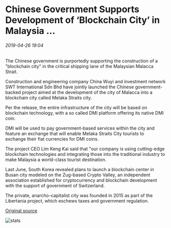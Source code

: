# Chinese Government Supports Development of ‘Blockchain City’ in Malaysia ...

###### 2019-04-26 19:04

The Chinese government is purportedly supporting the construction of a "blockchain city" in the critical shipping lane of the Malaysian Malacca Strait.

Construction and engineering company China Wuyi and investment network SWT International Sdn Bhd have jointly launched the Chinese government-backed project aimed at the development of the city of Malacca into a blockchain city called Melaka Straits city.

Per the release, the entire infrastructure of the city will be based on blockchain technology, with a so called DMI platform offering its native DMI coin.

DMI will be used to pay government-based services within the city and feature an exchange that will enable Melaka Straits City tourists to exchange their fiat currencies for DMI coins.

The project CEO Lim Keng Kai said that "our company is using cutting-edge blockchain technologies and integrating those into the traditional industry to make Malaysia a world-class tourist destination.

Last June, South Korea revealed plans to launch a blockchain center in Busan city modeled on the Zug-based Crypto Valley, an independent association established for cryptocurrency and blockchain development with the support of government of Switzerland.

The private, anarcho-capitalist city was founded in 2015 as part of the Libertania project, which eschews taxes and government regulation.

[Original source](https://cointelegraph.com/news/chinese-government-supports-development-of-blockchain-city-in-malaysia)

![stats](https://c.statcounter.com/11760860/0/a89fa40b/1/ "stats")